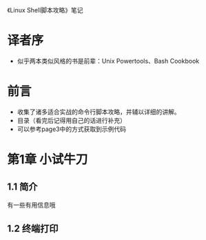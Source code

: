 《Linux Shell脚本攻略》笔记

# 译者序
- 似乎两本类似风格的书是前辈：Unix Powertools、Bash Cookbook

# 前言

- 收集了诸多适合实战的命令行脚本攻略，并辅以详细的讲解。
- 目录（看完后记得用自己的话进行补充）
- 可以参考page3中的方式获取到示例代码

# 第1章  小试牛刀

## 1.1 简介

有一些有用信息哦

## 1.2 终端打印



	

